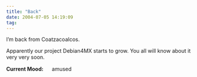 ```yaml
---
title: "Back"
date: 2004-07-05 14:19:09
tag: 
---
```

<p>I&#8217;m back from Coatzacoalcos.</p>

<p>Apparently our project Debian4MX starts to grow. You all will know about it very very soon.</p>

<p><strong>Current Mood:</strong> <img width="15" height="15" src="http://stat.livejournal.com/img/mood/growf/smileys/smile.gif"/> amused</p>
